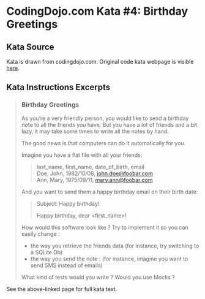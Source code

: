 # CodingDojo.com Kata #4: Birthday Greetings

## Kata Source

Kata is drawn from codingdojo.com. Original code kata webpage is visible
[here](https://codingdojo.org/kata/birthday-greetings/).

## Kata Instructions Excerpts

> ### Birthday Greetings
> 
> As you’re a very friendly person, you would like to send a birthday note to
> all the friends you have. But you have a lot of friends and a bit lazy, it may
> take some times to write all the notes by hand.
> 
> The good news is that computers can do it automatically for you.
> 
> Imagine you have a flat file with all your friends:
> 
> > last\_name, first\_name, date\_of\_birth, email<br/>
> > Doe, John, 1982/10/08, john.doe@foobar.com<br/>
> > Ann, Mary, 1975/09/11, mary.ann@foobar.com
> 
> And you want to send them a happy birthday email on their birth date:
> 
> > Subject: Happy birthday!
> > 
> > Happy birthday, dear &lt;first\_name&gt;!
> 
> How would this software look like ? Try to implement it so you can easily change :
> 
> * the way you retrieve the friends data (for instance, try switching to a SQLite Db)
> * the way you send the note : (for instance, imagine you want to send SMS instead of emails)
> 
> What kind of tests would you write ? Would you use Mocks ?

See the above-linked page for full kata text.
